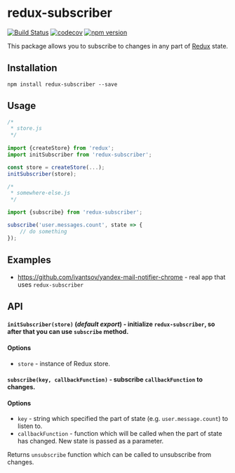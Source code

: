 # redux-subscriber

[![Build Status](https://travis-ci.org/ivantsov/redux-subscriber.svg?branch=master)](https://travis-ci.org/ivantsov/redux-subscriber)
[![codecov](https://codecov.io/gh/ivantsov/redux-subscriber/branch/master/graph/badge.svg)](https://codecov.io/gh/ivantsov/redux-subscriber)
[![npm version](https://badge.fury.io/js/redux-subscriber.svg)](https://badge.fury.io/js/redux-subscriber)

This package allows you to subscribe to changes in any part of [Redux](https://github.com/reactjs/redux) state.

## Installation

`npm install redux-subscriber --save`

## Usage

```javascript
/*
 * store.js
 */
 
import {createStore} from 'redux';
import initSubscriber from 'redux-subscriber';

const store = createStore(...);
initSubscriber(store);

/*
 * somewhere-else.js
 */

import {subscribe} from 'redux-subscriber';

subscribe('user.messages.count', state => {
    // do something
});

```

## Examples

* https://github.com/ivantsov/yandex-mail-notifier-chrome - real app that uses `redux-subscriber`

## API

#### `initSubscriber(store)` (_default export_) - initialize `redux-subscriber`, so after that you can use `subscribe` method.

#### Options

- `store` - instance of Redux store.

#### `subscribe(key, callbackFunction)` - subscribe `callbackFunction` to changes.

#### Options

- `key` - string which specified the part of state (e.g. `user.message.count`) to listen to. 
- `callbackFunction` - function which will be called when the part of state has changed. New state is passed as a parameter.

Returns `unsubscribe` function which can be called to unsubscribe from changes.
